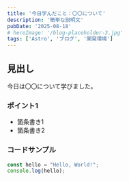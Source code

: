 ```yaml
---
title: '今日学んだこと：〇〇について'
description: '簡単な説明文'
pubDate: '2025-08-18'
# heroImage: '/blog-placeholder-3.jpg' 
tags: ['Astro', 'ブログ', '開発環境'] 
---
```


## 見出し

今日は〇〇について学びました。

### ポイント1

- 箇条書き1
- 箇条書き2

### コードサンプル

```javascript
const hello = "Hello, World!";
console.log(hello);